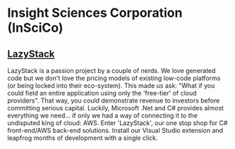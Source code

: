 # Insight Sciences Corporation (InSciCo)
## <a href="https://inscico.github.io/LazyStack/">LazyStack</a>
LazyStack is a passion project by a couple of nerds. We love generated code but we don't love 
the pricing models of existing low-code platforms (or being locked into their eco-system). 
This made us ask: "What if you could field an entire application using only the 'free-tier' 
of cloud providers". That way, you could demonstrate revenue to investors before committing 
serious capital. Luckily, Microsoft .Net and C# provides almost everything we need... if 
only we had a way of connecting it to the undisputed king of cloud: AWS. Enter 'LazyStack', 
our one stop shop for C# front-end/AWS back-end solutions. Install our Visual Studio 
extension and leapfrog months of development with a single click.



